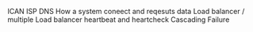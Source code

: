 ICAN
ISP
DNS
How a system coneect and reqesuts data
Load balancer / multiple Load balancer
heartbeat and heartcheck
Cascading Failure
